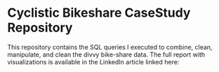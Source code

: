 # Cyclistic Bikeshare CaseStudy Repository
This repository contains the SQL queries I executed to combine, clean, manipulate, and clean the divvy bike-share data.
The full report with visualizations is available in the LinkedIn article linked here:
